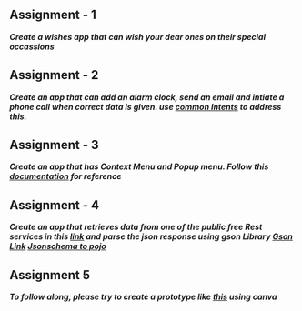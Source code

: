 ## Assignment - 1
***Create a wishes app that can wish your dear ones on their special occassions***


## Assignment - 2
***Create an app that can add an alarm clock, send an email and intiate a phone call when correct data is given. use [common Intents](https://developer.android.com/guide/components/intents-common) to address this.***


## Assignment - 3
***Create an app that has Context Menu and Popup menu. Follow this [documentation](https://developer.android.com/develop/ui/views/components/menus) for reference***

## Assignment - 4
***Create an app that retrieves data from one of the public free Rest services in this [link](https://github.com/public-apis/public-apis) and parse the json response using gson Library [Gson Link](https://github.com/google/gson) [Jsonschema to pojo](https://www.jsonschema2pojo.org/)***


## Assignment 5
***To follow along, please try to create a prototype like [this](https://www.canva.com/design/DAFX7ouDlPU/PXd2jSY_EsGhPNBCQ3KrRw/watch?utm_content=DAFX7ouDlPU&utm_campaign=designshare&utm_medium=link&utm_source=publishsharelink) using canva***


